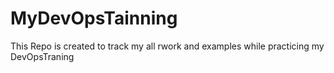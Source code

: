 # MyDevOpsTainning
This Repo is created to track my all rwork and examples while practicing my DevOpsTraning 

